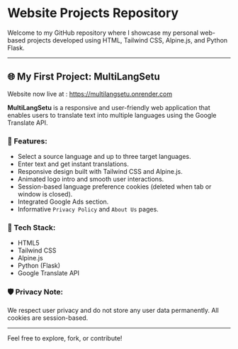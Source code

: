 
# Website Projects Repository

Welcome to my GitHub repository where I showcase my personal web-based projects developed using HTML, Tailwind CSS, Alpine.js, and Python Flask.

---

## 🌐 My First Project: MultiLangSetu

Website now live at : https://multilangsetu.onrender.com

**MultiLangSetu** is a responsive and user-friendly web application that enables users to translate text into multiple languages using the Google Translate API.

### 🔧 Features:
- Select a source language and up to three target languages.
- Enter text and get instant translations.
- Responsive design built with Tailwind CSS and Alpine.js.
- Animated logo intro and smooth user interactions.
- Session-based language preference cookies (deleted when tab or window is closed).
- Integrated Google Ads section.
- Informative `Privacy Policy` and `About Us` pages.

### 📁 Tech Stack:
- HTML5
- Tailwind CSS
- Alpine.js
- Python (Flask)
- Google Translate API

### 🛡️ Privacy Note:
We respect user privacy and do not store any user data permanently. All cookies are session-based.

---

Feel free to explore, fork, or contribute!
